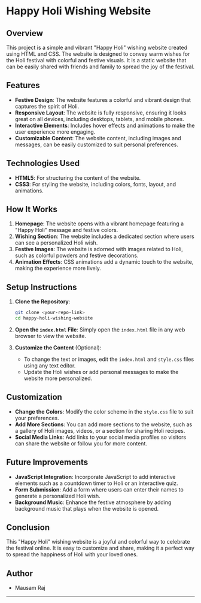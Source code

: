 

# Happy Holi Wishing Website

## Overview

This project is a simple and vibrant "Happy Holi" wishing website created using HTML and CSS. The website is designed to convey warm wishes for the Holi festival with colorful and festive visuals. It is a static website that can be easily shared with friends and family to spread the joy of the festival.

## Features

- **Festive Design**: The website features a colorful and vibrant design that captures the spirit of Holi.
- **Responsive Layout**: The website is fully responsive, ensuring it looks great on all devices, including desktops, tablets, and mobile phones.
- **Interactive Elements**: Includes hover effects and animations to make the user experience more engaging.
- **Customizable Content**: The website content, including images and messages, can be easily customized to suit personal preferences.

## Technologies Used

- **HTML5**: For structuring the content of the website.
- **CSS3**: For styling the website, including colors, fonts, layout, and animations.

## How It Works

1. **Homepage**: The website opens with a vibrant homepage featuring a "Happy Holi" message and festive colors.
2. **Wishing Section**: The website includes a dedicated section where users can see a personalized Holi wish.
3. **Festive Images**: The website is adorned with images related to Holi, such as colorful powders and festive decorations.
4. **Animation Effects**: CSS animations add a dynamic touch to the website, making the experience more lively.

## Setup Instructions

1. **Clone the Repository**:
    ```bash
    git clone <your-repo-link>
    cd happy-holi-wishing-website
    ```
2. **Open the `index.html` File**:
   Simply open the `index.html` file in any web browser to view the website.

3. **Customize the Content** (Optional):
   - To change the text or images, edit the `index.html` and `style.css` files using any text editor.
   - Update the Holi wishes or add personal messages to make the website more personalized.

## Customization

- **Change the Colors**: Modify the color scheme in the `style.css` file to suit your preferences.
- **Add More Sections**: You can add more sections to the website, such as a gallery of Holi images, videos, or a section for sharing Holi recipes.
- **Social Media Links**: Add links to your social media profiles so visitors can share the website or follow you for more content.

## Future Improvements

- **JavaScript Integration**: Incorporate JavaScript to add interactive elements such as a countdown timer to Holi or an interactive quiz.
- **Form Submission**: Add a form where users can enter their names to generate a personalized Holi wish.
- **Background Music**: Enhance the festive atmosphere by adding background music that plays when the website is opened.

## Conclusion

This "Happy Holi" wishing website is a joyful and colorful way to celebrate the festival online. It is easy to customize and share, making it a perfect way to spread the happiness of Holi with your loved ones.

## Author

- Mausam Raj

---

